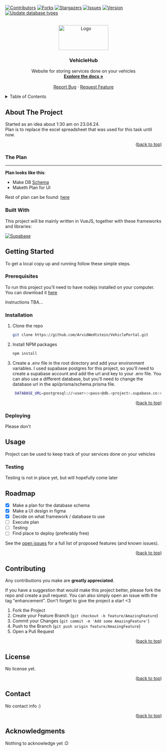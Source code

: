 <a name="readme-top"></a>

[![Contributors][contributors-shield]][contributors-url]
[![Forks][forks-shield]][forks-url]
[![Stargazers][stars-shield]][stars-url]
[![Issues][issues-shield]][issues-url]
[![Version][version-shield]][version-url]
[![Update database types][workflow-shield]][workflow-url]

<br />
<div align="center">
  <a href="https://github.com/ArvidWedtstein/VehiclePortal">
    <img src="https://i.ebayimg.com/images/g/YQsAAOSw3wpk7wGo/s-l1200.webp" alt="Logo" width="160" height="80">
  </a>

  <h3 align="center">VehicleHub</h3>

  <p align="center">
    Website for storing services done on your vehicles
    <br />
    <a href="https://github.com/ArvidWedtstein/VehiclePortal"><strong>Explore the docs »</strong></a>
    <br />
    <br />
    <a href="https://github.com/ArvidWedtstein/VehiclePortal/issues">Report Bug</a>
    ·
    <a href="https://github.com/ArvidWedtstein/VehiclePortal/issues">Request Feature</a>
  </p>
</div>

<details>
  <summary>Table of Contents</summary>
  <ol>
    <li>
      <a href="#about-the-project">About The Project</a>
      <ul>
        <li><a href="#the-plan">The Plan</a></li>
        <li><a href="#built-with">Built With</a></li>
      </ul>
    </li>
    <li>
      <a href="#getting-started">Getting Started</a>
      <ul>
        <li><a href="#prerequisites">Prerequisites</a></li>
        <li><a href="#installation">Installation</a></li>
      </ul>
    </li>
    <li>
      <a href="#usage">Usage</a>
    </li>
    <li><a href="#roadmap">Roadmap</a></li>
    <li><a href="#contributing">Contributing</a></li>
    <li><a href="#license">License</a></li>
    <li><a href="#contact">Contact</a></li>
    <li><a href="#acknowledgments">Acknowledgments</a></li>
  </ol>
</details>

<!-- ABOUT THE PROJECT -->

## About The Project

Started as an idea about 1:30 am on 23.04.24.
<br>
Plan is to replace the excel spreadsheet that was used for this task until now.

<p align="right">(<a href="#readme-top">back to top</a>)</p>

### The Plan

<hr>

<b>Plan looks like this</b>:<br>

<ul>
  <li>Make DB <a href="https://drawsql.app/teams/arvid/diagrams/vehicledb">Schema</a></li>
  <li>Maketh Plan for UI</li>
</ul>

Rest of plan can be found: <a href="https://github.com/users/ArvidWedtstein/projects/13/views/2">here</a>

### Built With

This project will be mainly written in VueJS, together with these frameworks and libraries:

[![Supabase][Supabase]][Supabase-url]

<!-- https://supabase.com/docs/guides/getting-started/quickstarts/reactjs -->
<!-- https://codepen.io/knyttneve/pen/NWRWQeB -->

<!-- GETTING STARTED -->

## Getting Started

To get a local copy up and running follow these simple steps.

### Prerequisites

To run this project you'll need to have nodejs installed on your computer. You can download it [here](https://nodejs.org/en/download/)

Instructions TBA...

### Installation

1. Clone the repo
   ```sh
   git clone https://github.com/ArvidWedtstein/VehiclePortal.git
   ```
2. Install NPM packages
   ```sh
   npm install
   ```
3. Create a .env file in the root directory and add your environment variables. I used supabase postgres for this project, so you'll need to create a supabase account and add the url and key to your .env file. You can also use a different database, but you'll need to change the database url in the api/prisma/schema.prisma file.
   ```sh
    DATABASE_URL=postgresql://<user>:<pass>@db.<project>.supabase.co:<port>/postgres
   ```

<p align="right">(<a href="#readme-top">back to top</a>)</p>

### Deploying

Please don't

<!-- USAGE EXAMPLES -->

## Usage

Project can be used to keep track of your services done on your vehicles

### Testing

Testing is not in place yet, but will hopefully come later

<!-- ROADMAP -->

## Roadmap

- [x] Make a plan for the database schema
- [x] Make a UI design in figma
- [x] Decide on what framework / database to use
- [ ] Execute plan
- [ ] Testing
- [ ] Find place to deploy (preferably free)

See the [open issues](https://github.com/ArvidWedtstein/VehicleHub/issues) for a full list of proposed features (and known issues).

<p align="right">(<a href="#readme-top">back to top</a>)</p>

<!-- CONTRIBUTING -->

## Contributing

Any contributions you make are **greatly appreciated**.

If you have a suggestion that would make this project better, please fork the repo and create a pull request. You can also simply open an issue with the tag "enhancement".
Don't forget to give the project a star! <3

1. Fork the Project
2. Create your Feature Branch (`git checkout -b feature/AmazingFeature`)
3. Commit your Changes (`git commit -m 'Add some AmazingFeature'`)
4. Push to the Branch (`git push origin feature/AmazingFeature`)
5. Open a Pull Request

<p align="right">(<a href="#readme-top">back to top</a>)</p>

<!-- LICENSE -->

## License

No license yet.

<p align="right">(<a href="#readme-top">back to top</a>)</p>

<!-- CONTACT -->

## Contact

No contact info :)

<p align="right">(<a href="#readme-top">back to top</a>)</p>

<!-- ACKNOWLEDGMENTS -->

## Acknowledgments

Nothing to acknowledge yet :D

<!-- MARKDOWN LINKS & IMAGES -->

[workflow-shield]: https://github.com/ArvidWedtstein/VehicleHub/actions/workflows/update-types.yml/badge.svg
[workflow-url]: https://github.com/ArvidWedtstein/VehicleHub/actions/workflows/update-types.yml
[contributors-shield]: https://img.shields.io/github/contributors/ArvidWedtstein/VehicleHub.svg?style=for-the-badge
[contributors-url]: https://github.com/ArvidWedtstein/VehicleHub/graphs/contributors
[forks-shield]: https://img.shields.io/github/forks/ArvidWedtstein/VehicleHub.svg?style=for-the-badge
[forks-url]: https://github.com/ArvidWedtstein/VehicleHub/network/members
[stars-shield]: https://img.shields.io/github/stars/ArvidWedtstein/VehicleHub.svg?style=for-the-badge
[stars-url]: https://github.com/ArvidWedtstein/VehicleHub/stargazers
[issues-shield]: https://img.shields.io/github/issues/ArvidWedtstein/VehicleHub.svg?style=for-the-badge
[issues-url]: https://github.com/ArvidWedtstein/VehicleHub/issues
[license-shield]: https://img.shields.io/github/license/ArvidWedtstein/VehicleHub.svg?style=for-the-badge
[license-url]: https://github.com/ArvidWedtstein/VehicleHub/blob/prod/LICENSE.txt
[version-shield]: https://img.shields.io/github/package-json/v/ArvidWedtstein/VehicleHub/dev?style=for-the-badge
[version-url]: https://github.com/ArvidWedtstein/VehicleHub
[vue.js]: https://shields.io/badge/vue-black?logo=vue&style=for-the-badge
[vue-url]: https://vuejs.org/
[supabase]: https://shields.io/badge/supabase-black?logo=supabase&style=for-the-badge
[supabase-url]: https://supabase.com/

<!--
Vercel deployment will guide you through creating a Supabase account and project.

After installation of the Supabase integration, all relevant environment variables will be assigned to the project so the deployment is fully functioning.

[![Deploy with Vercel](https://vercel.com/button)](https://vercel.com/new/clone?repository-url=https%3A%2F%2Fgithub.com%2Fvercel%2Fnext.js%2Ftree%2Fcanary%2Fexamples%2Fwith-supabase&project-name=nextjs-with-supabase&repository-name=nextjs-with-supabase&demo-title=nextjs-with-supabase&demo-description=This%20starter%20configures%20Supabase%20Auth%20to%20use%20cookies%2C%20making%20the%20user's%20session%20available%20throughout%20the%20entire%20Next.js%20app%20-%20Client%20Components%2C%20Server%20Components%2C%20Route%20Handlers%2C%20Server%20Actions%20and%20Middleware.&demo-url=https%3A%2F%2Fdemo-nextjs-with-supabase.vercel.app%2F&external-id=https%3A%2F%2Fgithub.com%2Fvercel%2Fnext.js%2Ftree%2Fcanary%2Fexamples%2Fwith-supabase&demo-image=https%3A%2F%2Fdemo-nextjs-with-supabase.vercel.app%2Fopengraph-image.png&integration-ids=oac_VqOgBHqhEoFTPzGkPd7L0iH6)
-->
